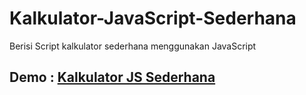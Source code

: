 # Kalkulator-JavaScript-Sederhana
Berisi Script kalkulator sederhana menggunakan JavaScript

## Demo : [Kalkulator JS Sederhana](https://kh21rul.github.io/Kalkulator-JavaScript-Sederhana/)
